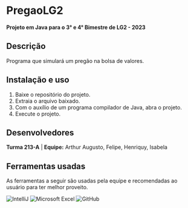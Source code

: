 # PregaoLG2
**Projeto em Java para o 3° e 4° Bimestre de LG2 - 2023**

## Descrição
Programa que simulará um pregão na bolsa de valores.

## Instalação e uso
1. Baixe o repositório do projeto. 
2. Extraia o arquivo baixado.
3. Com o auxílio de um programa compilador de Java, abra o projeto.
4. Execute o projeto.

## Desenvolvedores
**Turma 213-A** | **Equipe:** Arthur Augusto, Felipe, Henriquy, Isabela

## Ferramentas usadas
As ferramentas a seguir são usadas pela equipe e recomendadas ao usuário para ter melhor proveito.

![IntelliJ](https://img.shields.io/badge/IntelliJ-000000.svg?style=for-the-badge&logo=intellij-idea&logoColor=white)
![Microsoft Excel](https://img.shields.io/badge/Microsoft_Excel-217346?style=for-the-badge&logo=microsoft-excel&logoColor=white)
![GitHub](https://img.shields.io/badge/github-%23121011.svg?style=for-the-badge&logo=github&logoColor=white)
